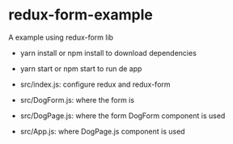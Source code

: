 # redux-form-example
A example using redux-form lib

- yarn install or npm install to download dependencies
- yarn start or npm start to run de app

- src/index.js: configure redux and redux-form
- src/DogForm.js: where the form is
- src/DogPage.js: where the form DogForm component is used
- src/App.js: where DogPage.js component is used
